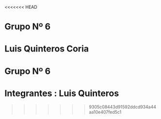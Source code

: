 <<<<<<< HEAD
# Grupo Nº 6 
Luis Quinteros Coria
=======
#        Grupo Nº 6 
# Integrantes : Luis Quinteros
>>>>>>> 9305c08443d91592ddcd934a44aa10e407fed5c1
